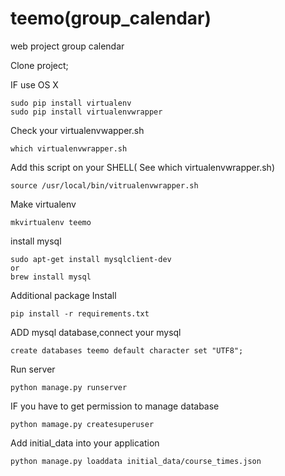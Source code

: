 teemo(group_calendar)
==============

web project group calendar

Clone project;

IF use OS X
	
	sudo pip install virtualenv
	sudo pip install virtualenvwrapper

Check your virtualenvwapper.sh
	
	which virtualenvwrapper.sh

Add this script on your SHELL( See which virtualenvwrapper.sh)
	
	source /usr/local/bin/vitrualenvwrapper.sh

Make virtualenv

	mkvirtualenv teemo

install mysql

	sudo apt-get install mysqlclient-dev
	or
	brew install mysql

Additional package Install

	pip install -r requirements.txt

ADD mysql database,connect your mysql

	create databases teemo default character set "UTF8";

Run server

	python manage.py runserver

IF you have to get permission to manage database
	
	python mamage.py createsuperuser

Add initial_data into your application
	
	python manage.py loaddata initial_data/course_times.json
